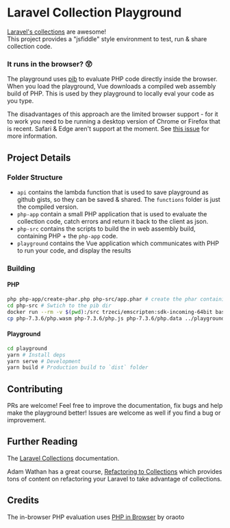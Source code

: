# Laravel Collection Playground

[Laravel's collections](https://laravel.com/docs/5.8/collections) are awesome!  
This project provides a "jsfiddle" style environment to test, run & share collection code.

### It runs in the browser? :astonished:
The playground uses [pib](https://github.com/oraoto/pib) to evaluate PHP code directly inside the browser.  
When you load the playground, Vue downloads a compiled web assembly build of PHP. This is used by they playground to
locally eval your code as you type.

The disadvantages of this approach are the limited browser support - for it to work you need to be running a desktop
version of Chrome or Firefox that is recent. Safari & Edge aren't support at the moment.
See [this issue](https://github.com/atymic/laravel-collection-playground/issues/2) for more information.

## Project Details

### Folder Structure
 - `api` contains the lambda function that is used to save playground as github gists, so they can be saved & shared. 
 The `functions` folder is just the compiled version.
 - `php-app` contain a small PHP application that is used to evaluate the collection code, catch errors and return it 
 back to the client as json.
 - `php-src` contains the scripts to build the in web assembly build, containing PHP + the `php-app` code.
 - `playground` contains the Vue application which communicates with PHP to run your code, and display the results

### Building
#### PHP
```bash
php php-app/create-phar.php php-src/app.phar # create the phar containing the PHP code
cd php-src # Swtich to the pib dir
docker run --rm -v $(pwd):/src trzeci/emscripten:sdk-incoming-64bit bash build.sh # Build PHP
cp php-7.3.6/php.wasm php-7.3.6/php.js php-7.3.6/php.data ../playground/public # Copy the compiled files into the playground
```

#### Playground
```bash
cd playground
yarn # Install deps
yarn serve # Development
yarn build # Production build to `dist` folder
```

## Contributing
PRs are welcome! Feel free to improve the documentation, fix bugs and help make the playground better!
Issues are welcome as well if you find a bug or improvement.

## Further Reading
The [Laravel Collections](https://laravel.com/docs/5.8/collections) documentation.

Adam Wathan has a great course, [Refactoring to Collections](https://adamwathan.me/refactoring-to-collections/) 
which provides tons of content on refactoring your Laravel to take advantage of collections.

## Credits
The in-browser PHP evaluation uses [PHP in Browser](https://github.com/oraoto/pib) by oraoto
